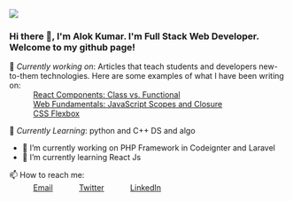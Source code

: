 
<img src="https://static.addtoany.com/images/blog/github-icon.png"/>


<!-- ### Hi there 👋 I'm alok -->


<!-- **alokku6/alokku6** is a ✨ _special_ ✨ repository because its `README.md` (this file) appears on your GitHub profile. -->

<!-- Here are some ideas to get you started: -->


<!-- - 👯 I’m looking to collaborate on ...
- 🤔 I’m looking for help with ...
- 💬 Ask me about ...
- 📫 How to reach me: ...
- 😄 Pronouns: ...
- ⚡ Fun fact: ... -->


 
### Hi there 👋, I'm Alok Kumar. I'm Full Stack Web Developer. Welcome to my github page! <br>
 
 
🔭 *Currently working on*:  Articles that teach students and developers new-to-them technologies. Here are some examples of what I have been writing on: <br>
&nbsp;&nbsp;&nbsp;&nbsp;&nbsp;&nbsp;&nbsp;&nbsp;&nbsp;&nbsp; [React Components: Class vs. Functional](https://careerkarma.com/blog/react-components/)<br>
&nbsp;&nbsp;&nbsp;&nbsp;&nbsp;&nbsp;&nbsp;&nbsp;&nbsp;&nbsp; [Web Fundamentals: JavaScript Scopes and Closure](https://careerkarma.com/blog/javascript-closure/)<br>
&nbsp;&nbsp;&nbsp;&nbsp;&nbsp;&nbsp;&nbsp;&nbsp;&nbsp;&nbsp; [CSS Flexbox](https://careerkarma.com/blog/css-flexbox/)<br>
<!-- &nbsp;&nbsp;&nbsp;&nbsp;&nbsp;&nbsp;&nbsp;&nbsp;&nbsp;&nbsp; [MongoDB vs PostgreSQL: what to consider when choosing a database](https://www.educative.io/blog/mongodb-versus-postgresql-databases)<br> -->
🌱 *Currently Learning*: python and C++ DS and algo<br>
- 🔭 I’m currently working on PHP Framework in Codeignter and Laravel
- 🌱 I’m currently learning React Js
<!--🤔 *Looking for help*: I'm looking for help with trying to find my first software engineering job in this current job climate.<br>
💬 Ask me about: how to mentor students, creating a portfolio site for you, or assistance with an application you are working on. <br>-->
📫 How to reach me: <br>
&nbsp;&nbsp;&nbsp;&nbsp;&nbsp;&nbsp;&nbsp;&nbsp;&nbsp;&nbsp; [Email](aloksharmaak995@gmail.com)
&nbsp;&nbsp;&nbsp;&nbsp;&nbsp;&nbsp;&nbsp;&nbsp;&nbsp;&nbsp; [Twitter](https://www.twitter.com/@AlokKum41848433)
&nbsp;&nbsp;&nbsp;&nbsp;&nbsp;&nbsp;&nbsp;&nbsp;&nbsp;&nbsp; [LinkedIn](https://www.linkedin.com/in/alok-kumar37)
 
<!--😄 Pronouns: She/Her/Hers <br>
⚡ Fun facts:<br>
&nbsp;&nbsp;&nbsp;&nbsp;&nbsp;&nbsp;&nbsp;&nbsp;&nbsp;&nbsp; :musical_note:  In my previous career I was a flutist and flute teacher. You can hear me play here: [Hypnosis by Ian Clarke](https://www.youtube.com/watch?v=6MiZszJjBIQ)<br>
&nbsp;&nbsp;&nbsp;&nbsp;&nbsp;&nbsp;&nbsp;&nbsp;&nbsp;&nbsp; :fallen_leaf: My favorite season is fall :smile: <br>
 -->
 
<!--
**ckopecky/ckopecky** is a ✨ _special_ ✨ repository because its `README.md` (this file) appears on your GitHub profile.
 
Here are some ideas to get you started:
 
- 🔭 I'm currently working on ...
- 🌱 I'm currently learning ...
- 👯 I'm looking to collaborate on ...
- 🤔 I'm looking for help with ...
- 💬 Ask me about ...
- 📫 How to reach me: ...
- 😄 Pronouns: ...
- ⚡ Fun fact: ...
-->

